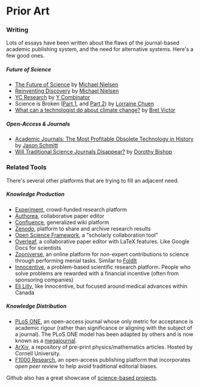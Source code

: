 # Prior Art

### Writing

Lots of essays have been written about the flaws of the journal-based academic publishing system, and the need for alternative systems. Here's a few good ones.

##### Future of Science

* [The Future of Science](http://michaelnielsen.org/blog/the-future-of-science-2/) by [Michael Nielsen](http://michaelnielsen.org/)
* [Reinventing Discovery](https://www.youtube.com/watch?v=Kf2qO0plUKs) by [Michael Nielsen](http://michaelnielsen.org/)
* [YC Research](https://ycr.org/) by [Y Combinator](https://www.ycombinator.com/)
* Science is Broken ([Part 1](https://medium.com/@lorraine_chu3n/science-is-broken-part-1-68b0a9ccd45a#.ytqx1wh82), and [Part 2](https://medium.com/@lorraine_chu3n/science-is-broken-being-open-could-fix-it-2a2f258a3ff3#.qh58ydacr)) by [Lorraine Chuen](https://twitter.com/lorrainechu3n/)
* [What can a technologist do about climate change?](http://worrydream.com/ClimateChange/#tools-finding) by [Bret Victor](http://worrydream.com)

##### Open-Access & Journals

* [Academic Journals: The Most Profitable Obsolete Technology in History](http://jasonschmitt.com/post/106918640086/academic-journals-the-most-profitable-obsolete) by [Jason Schmitt](http://www.jasonschmitt.com/)
* [Will Traditional Science Journals Disappear?](http://www.theguardian.com/science/head-quarters/2015/may/12/will-traditional-science-journals-disappear) by [Dorothy Bishop](http://www.psy.ox.ac.uk/team/dorothy-bishop)

### Related Tools

There's several other platforms that are trying to fill an adjacent need.

##### Knowledge Production

* [Experiment](https://experiment.com), crowd-funded research platform
* [Authorea](https://authorea.com), collaborative paper editor
* [Confluence](https://www.atlassian.com/software/confluence), generalized wiki platform
* [Zenodo](https://zenodo.org), platform to share and archive research results
* [Open Science Framework](https://osf.io/), a "scholarly collaboration tool"
* [Overleaf](https://www.overleaf.com/), a collaborative paper editor with LaTeX features. Like Google Docs for scientists
* [Zooniverse](https://www.zooniverse.org/), an online platform for non-expert contributions to science through performing menial tasks. Similar to [FoldIt](https://fold.it/portal/)
* [Innocentive](http://www.innocentive.com/), a problem-based scientific research platform. People who solve problems are rewarded with a financial incentive (often from sponsoring companies)
* [Eli Lilly](http://www.lilly.ca/en/index.aspx), like Innocentive, but focused around medical advances within Canada 

##### Knowledge Distribution

* [PLoS ONE](http://www.plosone.org/), an open-access journal whose only metric for acceptance is academic rigour (rather than significance or aligning with the subject of a journal). The PLoS ONE model has been adapted by others and is now known as a [megajournal](https://en.wikipedia.org/wiki/Mega_journal).
* [ArXiv](http://arxiv.org), a repository of pre-print physics/mathematics articles. Hosted by Cornell University.
* [F1000 Research](http://f1000research.com/), an open-access publishing platform that incorporates _open peer review_ to help avoid traditional editorial biases.


Github also has a great showcase of [science-based projects](https://github.com/showcases/science).
